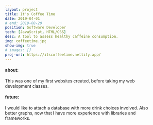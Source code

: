 ```yaml
---
layout: project
title: It's Coffee Time
date: 2019-04-01
# end: 2019-08-20
position: Software Developer
tech: [JavaScript, HTML/CSS]
desc: A tool to assess healthy caffeine consumption.
img: coffeetime.jpg
show-img: true
# images: []
proj-url: https://itscoffeetime.netlify.app/
---
```


#### about:
This was one of my first websites created, before taking my web development classes. 

#### future:
I would like to attach a database with more drink choices involved. Also better graphs, now that I have more experience with libraries and frameworks.
